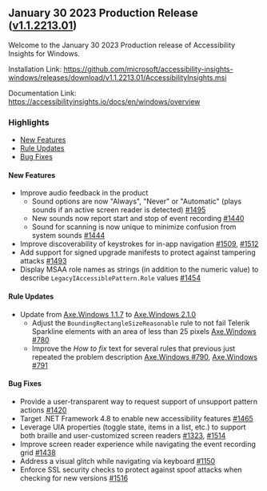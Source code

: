 ## January 30 2023 Production Release ([v1.1.2213.01](https://github.com/Microsoft/accessibility-insights-windows/releases/tag/v1.1.2213.01))

Welcome to the January 30 2023 Production release of Accessibility Insights for Windows.

Installation Link: https://github.com/microsoft/accessibility-insights-windows/releases/download/v1.1.2213.01/AccessibilityInsights.msi

Documentation Link: https://accessibilityinsights.io/docs/en/windows/overview

### Highlights

- [New Features](#new-features)
- [Rule Updates](#rule-updates)
- [Bug Fixes](#bug-fixes)

#### New Features

- Improve audio feedback in the product
  - Sound options are now "Always", "Never" or "Automatic" (plays sounds if an active screen reader is detected) [#1495](https://github.com/microsoft/accessibility-insights-windows/pull/1495)
  - New sounds now report start and stop of event recording [#1440](https://github.com/microsoft/accessibility-insights-windows/issues/1440)
  - Sound for scanning is now unique to minimize confusion from system sounds [#1444](https://github.com/microsoft/accessibility-insights-windows/issues/1444)
- Improve discoverability of keystrokes for in-app navigation [#1509](https://github.com/microsoft/accessibility-insights-windows/pull/1509), [#1512](https://github.com/microsoft/accessibility-insights-windows/issues/1512)
- Add support for signed upgrade manifests to protect against tampering attacks [#1493](https://github.com/microsoft/accessibility-insights-windows/pull/1493)
- Display MSAA role names as strings (in addition to the numeric value) to describe `LegacyIAccessiblePattern.Role` values [#1454](https://github.com/microsoft/accessibility-insights-windows/issues/1454)

#### Rule Updates

- Update from [Axe.Windows 1.1.7](https://github.com/microsoft/axe-windows/releases/tag/v1.1.7) to [Axe.Windows 2.1.0](https://github.com/microsoft/axe-windows/releases/tag/v2.1.0)
  - Adjust the `BoundingRectangleSizeReasonable` rule to not fail Telerik Sparkline elements with an area of less than 25 pixels [Axe.Windows #780](https://github.com/microsoft/axe-windows/issues/780)
  - Improve the _How to fix_ text for several rules that previous just repeated the problem description [Axe.Windows #790](https://github.com/microsoft/axe-windows/pull/790), [Axe.Windows #791](https://github.com/microsoft/axe-windows/pull/791)

#### Bug Fixes

- Provide a user-transparent way to request support of unsupport pattern actions [#1420](https://github.com/microsoft/accessibility-insights-windows/issues/1420)
- Target .NET Framework 4.8 to enable new accessibility features [#1465](https://github.com/microsoft/accessibility-insights-windows/issues/1465)
- Leverage UIA properties (toggle state, items in a list, etc.) to support both braille and user-customized screen readers [#1323](https://github.com/microsoft/accessibility-insights-windows/issues/1323), [#1514](https://github.com/microsoft/accessibility-insights-windows/issues/1514)
- Improve screen reader experience while navigating the event recording grid [#1438](https://github.com/microsoft/accessibility-insights-windows/issues/1438)
- Address a visual glitch while navigating via keyboard [#1150](https://github.com/microsoft/accessibility-insights-windows/issues/1150)
- Enforce SSL security checks to protect against spoof attacks when checking for new versions [#1516](https://github.com/microsoft/accessibility-insights-windows/pull/1516)

